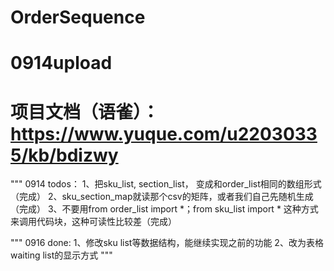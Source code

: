 # OrderSequence
# 0914upload
# 项目文档（语雀）：https://www.yuque.com/u22030335/kb/bdizwy

"""
0914 todos：
1、把sku_list, section_list， 变成和order_list相同的数组形式（完成）
2、sku_section_map就读那个csv的矩阵，或者我们自己先随机生成（完成）
3、不要用from order_list import *；from sku_list import * 这种方式来调用代码块，这种可读性比较差（完成）

"""
0916 done:
1、修改sku list等数据结构，能继续实现之前的功能
2、改为表格waiting list的显示方式
"""

